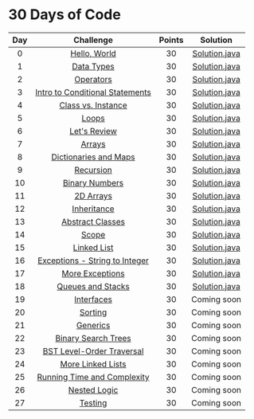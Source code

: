 # 30 Days of Code

| Day |                                                Challenge                                                | Points |                                                                                Solution                                                                                |
|:---:|:-------------------------------------------------------------------------------------------------------:|:------:|:----------------------------------------------------------------------------------------------------------------------------------------------------------------------:|
|  0  | [Hello, World](https://www.hackerrank.com/challenges/30-hello-world)                                    |   30   |            [Solution.java](https://github.com/uurkrtl/HackerRank_solutions/blob/master/30%20Days%20of%20Code/Day%2000%20-%20Hello%2C%20World/Solution.java)            |
|  1  | [Data Types](https://www.hackerrank.com/challenges/30-data-types)                                       |   30   |              [Solution.java](https://github.com/uurkrtl/HackerRank_solutions/blob/master/30%20Days%20of%20Code/Day%2001%20-%20Data%20Types/Solution.java)              |
|  2  | [Operators](https://www.hackerrank.com/challenges/30-operators)                                         |   30   |               [Solution.java](https://github.com/uurkrtl/HackerRank_solutions/blob/master/30%20Days%20of%20Code/Day%2002%20-%20Operators/Solution.java)                |
|  3  | [Intro to Conditional Statements](https://www.hackerrank.com/challenges/30-conditional-statements)      |   30   | [Solution.java](https://github.com/uurkrtl/HackerRank_solutions/blob/master/30%20Days%20of%20Code/Day%2003%20-%20Intro%20to%20Conditional%20Statements/Solution.java)  |
|  4  | [Class vs. Instance](https://www.hackerrank.com/challenges/30-class-vs-instance)                        |   30   |         [Solution.java](https://github.com/uurkrtl/HackerRank_solutions/blob/master/30%20Days%20of%20Code/Day%2004%20-%20Class%20vs.%20Instance/Solution.java)         |
|  5  | [Loops](https://www.hackerrank.com/challenges/30-loops)                                                 |   30   |                 [Solution.java](https://github.com/uurkrtl/HackerRank_solutions/blob/master/30%20Days%20of%20Code/Day%2005%20-%20Loops/Solution.java)                  |
|  6  | [Let's Review](https://www.hackerrank.com/challenges/30-review-loop)                                    |   30   |             [Solution.java](https://github.com/uurkrtl/HackerRank_solutions/blob/master/30%20Days%20of%20Code/Day%2006%20-%20Let's%20Review/Solution.java)             |
|  7  | [Arrays](https://www.hackerrank.com/challenges/30-arrays)                                               |   30   |                 [Solution.java](https://github.com/uurkrtl/HackerRank_solutions/blob/master/30%20Days%20of%20Code/Day%2007%20-%20Arrays/Solution.java)                 |
|  8  | [Dictionaries and Maps](https://www.hackerrank.com/challenges/30-dictionaries-and-maps)                 |   30   |       [Solution.java](https://github.com/uurkrtl/HackerRank_solutions/blob/master/30%20Days%20of%20Code/Day%2008%20-%20Dictionaries%20and%20Maps/Solution.java)        |
|  9  | [Recursion](https://www.hackerrank.com/challenges/30-recursion)                                         |   30   |             [Solution.java](https://github.com/uurkrtl/HackerRank_solutions/blob/master/30%20Days%20of%20Code/Day%2009%20-%20Recursion%203/Solution.java)              |
|  10 | [Binary Numbers](https://www.hackerrank.com/challenges/30-binary-numbers)                               |   30   |            [Solution.java](https://github.com/uurkrtl/HackerRank_solutions/blob/master/30%20Days%20of%20Code/Day%2010%20-%20Binary%20Numbers/Solution.java)            |
|  11 | [2D Arrays](https://www.hackerrank.com/challenges/30-2d-arrays)                                         |   30   |              [Solution.java](https://github.com/uurkrtl/HackerRank_solutions/blob/master/30%20Days%20of%20Code/Day%2011%20-%202D%20Arrays/Solution.java)               |
|  12 | [Inheritance](https://www.hackerrank.com/challenges/30-inheritance)                                     |   30   |              [Solution.java](https://github.com/uurkrtl/HackerRank_solutions/blob/master/30%20Days%20of%20Code/Day%2012%20-%20Inheritance/Solution.java)               |
|  13 | [Abstract Classes](https://www.hackerrank.com/challenges/30-abstract-classes)                           |   30   |           [Solution.java](https://github.com/uurkrtl/HackerRank_solutions/blob/master/30%20Days%20of%20Code/Day%2013%20-%20Abstract%20Classes/Solution.java)           |
|  14 | [Scope](https://www.hackerrank.com/challenges/30-scope)                                                 |   30   |                 [Solution.java](https://github.com/uurkrtl/HackerRank_solutions/blob/master/30%20Days%20of%20Code/Day%2014%20-%20Scope/Solution.java)                  |
|  15 | [Linked List](https://www.hackerrank.com/challenges/30-linked-list)                                     |   30   |             [Solution.java](https://github.com/uurkrtl/HackerRank_solutions/blob/master/30%20Days%20of%20Code/Day%2015%20-%20Linked%20List/Solution.java)              |
|  16 | [Exceptions - String to Integer](https://www.hackerrank.com/challenges/30-exceptions-string-to-integer) |   30   | [Solution.java](https://github.com/uurkrtl/HackerRank_solutions/blob/master/30%20Days%20of%20Code/Day%2016%20-%20Exceptions%20-%20String%20to%20Integer/Solution.java) |
|  17 | [More Exceptions](https://www.hackerrank.com/challenges/30-more-exceptions)                             |   30   |           [Solution.java](https://github.com/uurkrtl/HackerRank_solutions/blob/master/30%20Days%20of%20Code/Day%2017%20-%20More%20Exceptions/Solution.java)            |
|  18 | [Queues and Stacks](https://www.hackerrank.com/challenges/30-queues-stacks)                             |   30   |                                                                             [Solution.java](https://github.com/uurkrtl/HackerRank_solutions/blob/master/30%20Days%20of%20Code/Day%2018%20-%20Queues%20and%20Stacks/Solution.java)                                                                              |
|  19 | [Interfaces](https://www.hackerrank.com/challenges/30-interfaces)                                       |   30   |                                                                              Coming soon                                                                               |
|  20 | [Sorting](https://www.hackerrank.com/challenges/30-sorting)                                             |   30   |                                                                              Coming soon                                                                               |
|  21 | [Generics](https://www.hackerrank.com/challenges/30-generics)                                           |   30   |                                                                              Coming soon                                                                               |
|  22 | [Binary Search Trees](https://www.hackerrank.com/challenges/30-binary-search-trees)                     |   30   |                                                                              Coming soon                                                                               |
|  23 | [BST Level-Order Traversal](https://www.hackerrank.com/challenges/30-binary-trees)                      |   30   |                                                                              Coming soon                                                                               |
|  24 | [More Linked Lists](https://www.hackerrank.com/challenges/30-linked-list-deletion)                      |   30   |                                                                              Coming soon                                                                               |
|  25 | [Running Time and Complexity](https://www.hackerrank.com/challenges/30-running-time-and-complexity)     |   30   |                                                                              Coming soon                                                                               |
|  26 | [Nested Logic](https://www.hackerrank.com/challenges/30-nested-logic)                                   |   30   |                                                                              Coming soon                                                                               |
|  27 | [Testing](https://www.hackerrank.com/challenges/30-testing)                                             |   30   |                                                                              Coming soon                                                                               |
